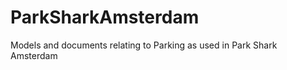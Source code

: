 ParkSharkAmsterdam
==================

Models and documents relating to Parking as used in Park Shark Amsterdam